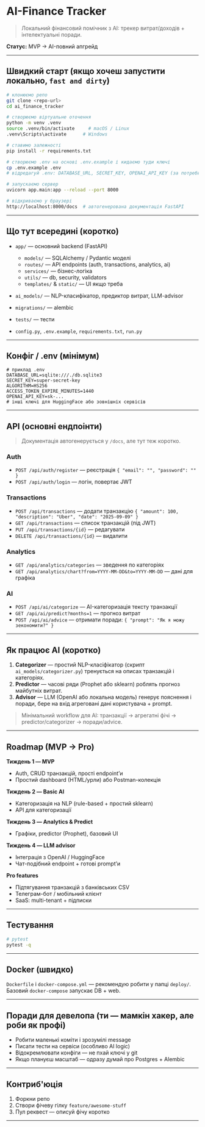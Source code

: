 # AI-Finance Tracker

> Локальний фінансовий помічник з AI: трекер витрат/доходів + інтелектуальні поради.

**Статус:** MVP → AI-повний апгрейд

---

## Швидкий старт (якщо хочеш запустити локально, `fast and dirty`)

```bash
# клонюємо репо
git clone <repo-url>
cd ai_finance_tracker

# створюємо віртуальне оточення
python -m venv .venv
source .venv/bin/activate     # macOS / Linux
.venv\Scripts\activate      # Windows

# ставимо залежності
pip install -r requirements.txt

# створюємо .env на основі .env.example і кидаємо туди ключі
cp .env.example .env
# відредагуй .env: DATABASE_URL, SECRET_KEY, OPENAI_API_KEY (за потреби)

# запускаємо сервер
uvicorn app.main:app --reload --port 8000

# відкриваємо у браузері
http://localhost:8000/docs  # автогенерована документація FastAPI
```

---

## Що тут всередині (коротко)

* `app/` — основний backend (FastAPI)

  * `models/` — SQLAlchemy / Pydantic моделі
  * `routes/` — API endpoints (auth, transactions, analytics, ai)
  * `services/` — бізнес-логіка
  * `utils/` — db, security, validators
  * `templates/` & `static/` — UI якщо треба

* `ai_models/` — NLP-класифікатор, предиктор витрат, LLM-advisor

* `migrations/` — alembic

* `tests/` — тести

* `config.py`, `.env.example`, `requirements.txt`, `run.py`

---

## Конфіг / .env (мінімум)

```env
# приклад .env
DATABASE_URL=sqlite:///./db.sqlite3
SECRET_KEY=super-secret-key
ALGORITHM=HS256
ACCESS_TOKEN_EXPIRE_MINUTES=1440
OPENAI_API_KEY=sk-...
# інші ключі для HuggingFace або зовнішніх сервісів
```

---

## API (основні ендпоінти)

> Документація автогенерується у `/docs`, але тут теж коротко.

### Auth

* `POST /api/auth/register` — реєстрація `{ "email": "", "password": "" }`
* `POST /api/auth/login` — логін, повертає JWT

### Transactions

* `POST /api/transactions` — додати транзакцію `{ "amount": 100, "description": "Uber", "date": "2025-09-09" }`
* `GET /api/transactions` — список транзакцій (під JWT)
* `PUT /api/transactions/{id}` — редагувати
* `DELETE /api/transactions/{id}` — видалити

### Analytics

* `GET /api/analytics/categories` — зведення по категоріях
* `GET /api/analytics/chart?from=YYYY-MM-DD&to=YYYY-MM-DD` — дані для графіка

### AI

* `POST /api/ai/categorize` — AI-категоризація тексту транзакції
* `GET /api/ai/predict?months=1` — прогноз витрат
* `POST /api/ai/advice` — отримати поради: `{ "prompt": "Як я можу зекономити?" }`

---

## Як працює AI (коротко)

1. **Categorizer** — простий NLP-класіфікатор (скрипт `ai_models/categorizer.py`) тренується на описах транзакцій і категоріях.
2. **Predictor** — часові ряди (Prophet або sklearn) роблять прогноз майбутніх витрат.
3. **Advisor** — LLM (OpenAI або локальна модель) генерує пояснення і поради, бере на вхід агреговані дані користувача + prompt.

> Мінімальний workflow для AI: транзакції → агрегатні фічі → predictor/categorizer → поради/advice.

---

## Roadmap (MVP → Pro)

**Тиждень 1 — MVP**

* Auth, CRUD транзакцій, прості endpoint’и
* Простий dashboard (HTML/урли) або Postman-колекція

**Тиждень 2 — Basic AI**

* Категоризація на NLP (rule-based + простий sklearn)
* API для категоризації

**Тиждень 3 — Analytics & Predict**

* Графіки, predictor (Prophet), базовий UI

**Тиждень 4 — LLM advisor**

* Інтеграція з OpenAI / HuggingFace
* Чат-подібний endpoint + готові prompt’и

**Pro features**

* Підтягування транзакцій з банківських CSV
* Телеграм-бот / мобільний клієнт
* SaaS: multi-tenant + підписки

---

## Тестування

```bash
# pytest
pytest -q
```

---

## Docker (швидко)

`Dockerfile` і `docker-compose.yml` — рекомендую робити у папці `deploy/`. Базовий `docker-compose` запускає DB + web.

---

## Поради для девелопа (ти — мамкін хакер, але роби як профі)

* Робити маленькі коміти і зрозумілі message
* Писати тести на сервіси (особливо AI logic)
* Відокремлювати конфіги — не пхай ключі у git
* Якщо плануєш масштаб — одразу думай про Postgres + Alembic

---

## Контриб'юція

1. Форкни репо
2. Створи фічеву гілку `feature/awesome-stuff`
3. Пул реквест — описуй фічу коротко

---
